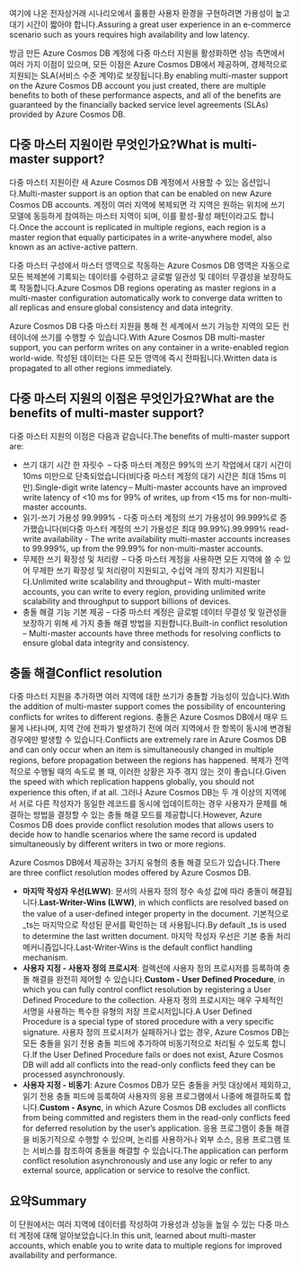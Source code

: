 <span data-ttu-id="aa8d6-101">여기에 나온 전자상거래 시나리오에서 훌륭한 사용자 환경을 구현하려면 가용성이 높고 대기 시간이 짧아야 합니다.</span><span class="sxs-lookup"><span data-stu-id="aa8d6-101">Assuring a great user experience in an e-commerce scenario such as yours requires high availability and low latency.</span></span>

<span data-ttu-id="aa8d6-102">방금 만든 Azure Cosmos DB 계정에 다중 마스터 지원을 활성화하면 성능 측면에서 여러 가지 이점이 있으며, 모든 이점은 Azure Cosmos DB에서 제공하며, 경제적으로 지원되는 SLA(서비스 수준 계약)로 보장됩니다.</span><span class="sxs-lookup"><span data-stu-id="aa8d6-102">By enabling multi-master support on the Azure Cosmos DB account you just created, there are multiple benefits to both of these performance aspects, and all of the benefits are guaranteed by the financially backed service level agreements (SLAs) provided by Azure Cosmos DB.</span></span>

## <a name="what-is-multi-master-support"></a><span data-ttu-id="aa8d6-103">다중 마스터 지원이란 무엇인가요?</span><span class="sxs-lookup"><span data-stu-id="aa8d6-103">What is multi-master support?</span></span>

<span data-ttu-id="aa8d6-104">다중 마스터 지원이란 새 Azure Cosmos DB 계정에서 사용할 수 있는 옵션입니다.</span><span class="sxs-lookup"><span data-stu-id="aa8d6-104">Multi-master support is an option that can be enabled on new Azure Cosmos DB accounts.</span></span> <span data-ttu-id="aa8d6-105">계정이 여러 지역에 복제되면 각 지역은 원하는 위치에 쓰기 모델에 동등하게 참여하는 마스터 지역이 되며, 이를 활성-활성 패턴이라고도 합니다.</span><span class="sxs-lookup"><span data-stu-id="aa8d6-105">Once the account is replicated in multiple regions, each region is a master region that equally participates in a write-anywhere model, also known as an active-active pattern.</span></span>

<span data-ttu-id="aa8d6-106">다중 마스터 구성에서 마스터 영역으로 작동하는 Azure Cosmos DB 영역은 자동으로 모든 복제본에 기록되는 데이터를 수렴하고 글로벌 일관성 및 데이터 무결성을 보장하도록 작동합니다.</span><span class="sxs-lookup"><span data-stu-id="aa8d6-106">Azure Cosmos DB regions operating as master regions in a multi-master configuration automatically work to converge data written to all replicas and ensure global consistency and data integrity.</span></span>

<span data-ttu-id="aa8d6-107">Azure Cosmos DB 다중 마스터 지원을 통해 전 세계에서 쓰기 가능한 지역의 모든 컨테이너에 쓰기를 수행할 수 있습니다.</span><span class="sxs-lookup"><span data-stu-id="aa8d6-107">With Azure Cosmos DB multi-master support, you can perform writes on any container in a write-enabled region world-wide.</span></span> <span data-ttu-id="aa8d6-108">작성된 데이터는 다른 모든 영역에 즉시 전파됩니다.</span><span class="sxs-lookup"><span data-stu-id="aa8d6-108">Written data is propagated to all other regions immediately.</span></span>  

## <a name="what-are-the-benefits-of-multi-master-support"></a><span data-ttu-id="aa8d6-109">다중 마스터 지원의 이점은 무엇인가요?</span><span class="sxs-lookup"><span data-stu-id="aa8d6-109">What are the benefits of multi-master support?</span></span>

<span data-ttu-id="aa8d6-110">다중 마스터 지원의 이점은 다음과 같습니다.</span><span class="sxs-lookup"><span data-stu-id="aa8d6-110">The benefits of multi-master support are:</span></span>

* <span data-ttu-id="aa8d6-111">쓰기 대기 시간 한 자릿수  – 다중 마스터 계정은 99%의 쓰기 작업에서 대기 시간이 10ms 미만으로 단축되었습니다(비다중 마스터 계정의 대기 시간은 최대 15ms 미만).</span><span class="sxs-lookup"><span data-stu-id="aa8d6-111">Single-digit write latency – Multi-master accounts have an improved write latency of <10 ms for 99% of writes, up from <15 ms for non-multi-master accounts.</span></span>
* <span data-ttu-id="aa8d6-112">읽기-쓰기 가용성 99.999% - 다중 마스터 계정의 쓰기 가용성이 99.999%로 증가했습니다(비다중 마스터 계정의 쓰기 가용성은 최대 99.99%).</span><span class="sxs-lookup"><span data-stu-id="aa8d6-112">99.999% read-write availability - The write availability multi-master accounts increases to 99.999%, up from the 99.99% for non-multi-master accounts.</span></span>
* <span data-ttu-id="aa8d6-113">무제한 쓰기 확장성 및 처리량  – 다중 마스터 계정을 사용하면 모든 지역에 쓸 수 있어 무제한 쓰기 확장성 및 처리량이 지원되고, 수십억 개의 장치가 지원됩니다.</span><span class="sxs-lookup"><span data-stu-id="aa8d6-113">Unlimited write scalability and throughput – With multi-master accounts, you can write to every region, providing unlimited write scalability and throughput to support billions of devices.</span></span>
* <span data-ttu-id="aa8d6-114">충돌 해결 기능 기본 제공 – 다중 마스터 계정은 글로벌 데이터 무결성 및 일관성을 보장하기 위해 세 가지 충돌 해결 방법을 지원합니다.</span><span class="sxs-lookup"><span data-stu-id="aa8d6-114">Built-in conflict resolution – Multi-master accounts have three methods for resolving conflicts to ensure global data integrity and consistency.</span></span> 

## <a name="conflict-resolution"></a><span data-ttu-id="aa8d6-115">충돌 해결</span><span class="sxs-lookup"><span data-stu-id="aa8d6-115">Conflict resolution</span></span>

<span data-ttu-id="aa8d6-116">다중 마스터 지원을 추가하면 여러 지역에 대한 쓰기가 충돌할 가능성이 있습니다.</span><span class="sxs-lookup"><span data-stu-id="aa8d6-116">With the addition of multi-master support comes the possibility of encountering conflicts for writes to different regions.</span></span> <span data-ttu-id="aa8d6-117">충돌은 Azure Cosmos DB에서 매우 드물게 나타나며, 지역 간에 전파가 발생하기 전에 여러 지역에서 한 항목이 동시에 변경될 경우에만 발생할 수 있습니다.</span><span class="sxs-lookup"><span data-stu-id="aa8d6-117">Conflicts are extremely rare in Azure Cosmos DB and can only occur when an item is simultaneously changed in multiple regions, before propagation between the regions has happened.</span></span> <span data-ttu-id="aa8d6-118">복제가 전역적으로 수행될 때의 속도로 볼 때, 이러한 상황은 자주 겪지 않는 것이 좋습니다.</span><span class="sxs-lookup"><span data-stu-id="aa8d6-118">Given the speed with which replication happens globally, you should not experience this often, if at all.</span></span> <span data-ttu-id="aa8d6-119">그러나 Azure Cosmos DB는 두 개 이상의 지역에서 서로 다른 작성자가 동일한 레코드를 동시에 업데이트하는 경우 사용자가 문제를 해결하는 방법을 결정할 수 있는 충돌 해결 모드를 제공합니다.</span><span class="sxs-lookup"><span data-stu-id="aa8d6-119">However, Azure Cosmos DB does provide conflict resolution modes that allows users to decide how to handle scenarios where the same record is updated simultaneously by different writers in two or more regions.</span></span>  

<span data-ttu-id="aa8d6-120">Azure Cosmos DB에서 제공하는 3가지 유형의 충돌 해결 모드가 있습니다.</span><span class="sxs-lookup"><span data-stu-id="aa8d6-120">There are three conflict resolution modes offered by Azure Cosmos DB.</span></span> 
* <span data-ttu-id="aa8d6-121">**마지막 작성자 우선(LWW)**: 문서의 사용자 정의 정수 속성 값에 따라 충돌이 해결됩니다.</span><span class="sxs-lookup"><span data-stu-id="aa8d6-121">**Last-Writer-Wins (LWW)**, in which conflicts are resolved based on the value of a user-defined integer property in the document.</span></span> <span data-ttu-id="aa8d6-122">기본적으로 _ts는 마지막으로 작성된 문서를 확인하는 데 사용됩니다.</span><span class="sxs-lookup"><span data-stu-id="aa8d6-122">By default _ts is used to determine the last written document.</span></span> <span data-ttu-id="aa8d6-123">마지막 작성자 우선은 기본 충돌 처리 메커니즘입니다.</span><span class="sxs-lookup"><span data-stu-id="aa8d6-123">Last-Writer-Wins is the default conflict handling mechanism.</span></span>
* <span data-ttu-id="aa8d6-124">**사용자 지정 - 사용자 정의 프로시저**: 컬렉션에 사용자 정의 프로시저를 등록하여 충돌 해결을 완전히 제어할 수 있습니다.</span><span class="sxs-lookup"><span data-stu-id="aa8d6-124">**Custom - User Defined Procedure**, in which you can fully control conflict resolution by registering a User Defined Procedure to the collection.</span></span> <span data-ttu-id="aa8d6-125">사용자 정의 프로시저는 매우 구체적인 서명을 사용하는 특수한 유형의 저장 프로시저입니다.</span><span class="sxs-lookup"><span data-stu-id="aa8d6-125">A User Defined Procedure is a special type of stored procedure with a very specific signature.</span></span> <span data-ttu-id="aa8d6-126">사용자 정의 프로시저가 실패하거나 없는 경우, Azure Cosmos DB는 모든 충돌을 읽기 전용 충돌 피드에 추가하여 비동기적으로 처리될 수 있도록 합니다.</span><span class="sxs-lookup"><span data-stu-id="aa8d6-126">If the User Defined Procedure fails or does not exist, Azure Cosmos DB will add all conflicts into the read-only conflicts feed they can be processed asynchronously.</span></span>  
* <span data-ttu-id="aa8d6-127">**사용자 지정 - 비동기**: Azure Cosmos DB가 모든 충돌을 커밋 대상에서 제외하고, 읽기 전용 충돌 피드에 등록하여 사용자의 응용 프로그램에서 나중에 해결하도록 합니다.</span><span class="sxs-lookup"><span data-stu-id="aa8d6-127">**Custom - Async**, in which Azure Cosmos DB excludes all conflicts from being committed and registers them in the read-only conflicts feed for deferred resolution by the user’s application.</span></span> <span data-ttu-id="aa8d6-128">응용 프로그램이 충돌 해결을 비동기적으로 수행할 수 있으며, 논리를 사용하거나 외부 소스, 응용 프로그램 또는 서비스를 참조하여 충돌을 해결할 수 있습니다.</span><span class="sxs-lookup"><span data-stu-id="aa8d6-128">The application can perform conflict resolution asynchronously and use any logic or refer to any external source, application or service to resolve the conflict.</span></span>

## <a name="summary"></a><span data-ttu-id="aa8d6-129">요약</span><span class="sxs-lookup"><span data-stu-id="aa8d6-129">Summary</span></span>

<span data-ttu-id="aa8d6-130">이 단원에서는 여러 지역에 데이터를 작성하여 가용성과 성능을 높일 수 있는 다중 마스터 계정에 대해 알아보았습니다.</span><span class="sxs-lookup"><span data-stu-id="aa8d6-130">In this unit, learned about multi-master accounts, which enable you to write data to multiple regions for improved availability and performance.</span></span>